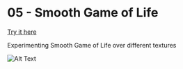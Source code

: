 # 05 - Smooth Game of Life

[Try it here](https://visualizer.solquemal.com/05-smooth-gol/)

Experimenting Smooth Game of Life over different textures

![Alt Text](images/social-media-preview.gif)

